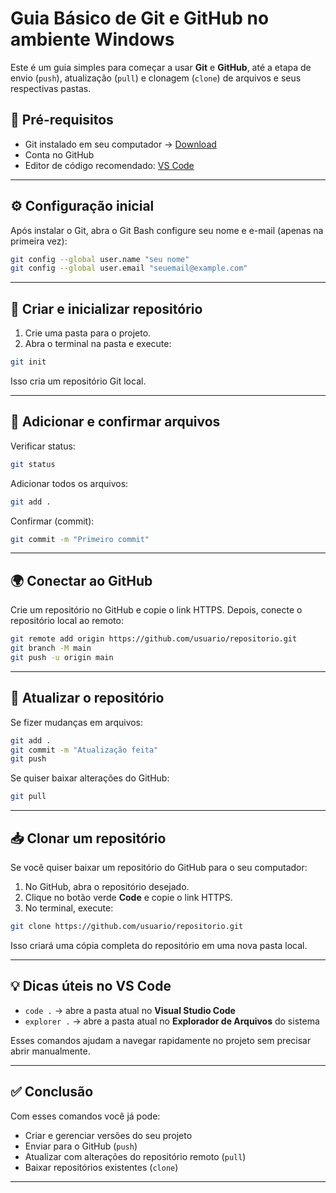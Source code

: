 # Guia Básico de Git e GitHub no ambiente Windows

Este é um guia simples para começar a usar **Git** e **GitHub**, até a etapa de envio (`push`), atualização (`pull`) e clonagem (`clone`) de arquivos e seus respectivas pastas.

## 📌 Pré-requisitos

* Git instalado em seu computador → [Download](https://git-scm.com/downloads)
* Conta no GitHub
* Editor de código recomendado: [VS Code](https://code.visualstudio.com/)

---

## ⚙️ Configuração inicial

Após instalar o Git, abra o Git Bash configure seu nome e e-mail (apenas na primeira vez):

```bash
git config --global user.name "seu nome"
git config --global user.email "seuemail@example.com"
```

---

## 📂 Criar e inicializar repositório

1. Crie uma pasta para o projeto.
2. Abra o terminal na pasta e execute:

```bash
git init
```

Isso cria um repositório Git local.

---

## 📄 Adicionar e confirmar arquivos

Verificar status:

```bash
git status
```

Adicionar todos os arquivos:

```bash
git add .
```

Confirmar (commit):

```bash
git commit -m "Primeiro commit"
```

---

## 🌍 Conectar ao GitHub

Crie um repositório no GitHub e copie o link HTTPS.
Depois, conecte o repositório local ao remoto:

```bash
git remote add origin https://github.com/usuario/repositorio.git
git branch -M main
git push -u origin main
```

---

## 🔄 Atualizar o repositório

Se fizer mudanças em arquivos:

```bash
git add .
git commit -m "Atualização feita"
git push
```

Se quiser baixar alterações do GitHub:

```bash
git pull
```

---

## 📥 Clonar um repositório

Se você quiser baixar um repositório do GitHub para o seu computador:

1. No GitHub, abra o repositório desejado.
2. Clique no botão verde **Code** e copie o link HTTPS.
3. No terminal, execute:

```bash
git clone https://github.com/usuario/repositorio.git
```

Isso criará uma cópia completa do repositório em uma nova pasta local.

---

## 💡 Dicas úteis no VS Code

* `code .` → abre a pasta atual no **Visual Studio Code**
* `explorer .` → abre a pasta atual no **Explorador de Arquivos** do sistema

Esses comandos ajudam a navegar rapidamente no projeto sem precisar abrir manualmente.

---

## ✅ Conclusão

Com esses comandos você já pode:

* Criar e gerenciar versões do seu projeto
* Enviar para o GitHub (`push`)
* Atualizar com alterações do repositório remoto (`pull`)
* Baixar repositórios existentes (`clone`)

---